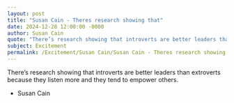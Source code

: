 ```yaml
---
layout: post
title: "Susan Cain - Theres research showing that"
date: 2024-12-28 12:00:00 -0000
author: Susan Cain
quote: "There’s research showing that introverts are better leaders than extroverts because they listen more and they tend to empower others."
subject: Excitement
permalink: /Excitement/Susan Cain/Susan Cain - Theres research showing that
---
```


There’s research showing that introverts are better leaders than extroverts because they listen more and they tend to empower others.

- Susan Cain

